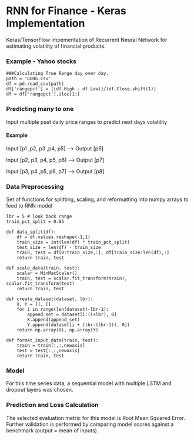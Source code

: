 # RNN for Finance - Keras Implementation

Keras/TensorFlow impementation of Recurrent Neural Network for estimating volatility of financial products.



### Example - Yahoo stocks
```
###Calculating True Range day over day.
path = 'GOOG.csv'
df = pd.read_csv(path)
df['rangepct'] = ((df.High - df.Low))/(df.Close.shift(1))
df = df['rangepct'].iloc[1:]
```

### Predicting many to one

Input multiple past daily price ranges to predict next days volatility

#### Example

Input [p1 ,p2, p3 ,p4, p5] --> Output [p6]

Input [p2, p3, p4, p5, p6] --> Output [p7]

Input [p3, p4 ,p5, p6, p7] --> Output [p8]


### Data Preprocessing

Set of functions for splitting, scaling, and reformatting into numpy arrays to feed to RNN model

```
lbr = 5 # look back range
train_pct_split = 0.85

def data_split(df):
    df = df.values.reshape(-1,1)
    train_size = int(len(df) * train_pct_split)
    test_size = len(df) - train_size
    train, test = df[0:train_size,:], df[train_size:len(df),:]
    return train, test

def scale_data(train, test):
    scalar = MinMaxScaler()
    train, test = scalar.fit_transform(train), scalar.fit_transform(test)
    return train, test

def create_dataset(dataset, lbr):
    X, Y = [], []
    for i in range(len(dataset)-lbr-1):
        append_set = dataset[i:(i+lbr), 0]
        X.append(append_set)
        Y.append(dataset[i + (lbr-(lbr-1)), 0])
    return np.array(X), np.array(Y)

def format_input_data(train, test):
    train = train[:,:,newaxis]
    test = test[:,:,newaxis]
    return train, test
```

### Model

For this time series data, a sequential model with multiple LSTM and dropout layers was chosen.

### Prediction and Loss Calculation

The selected evaluation metric for this model is Root Mean Squared Error. Further validation is performed by comparing model scores against a benchmark (output = mean of inputs).


